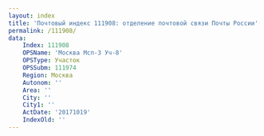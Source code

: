 ```yaml
---
layout: index
title: 'Почтовый индекс 111908: отделение почтовой связи Почты России'
permalink: /111908/
data:
    Index: 111908
    OPSName: 'Москва Мсп-3 Уч-8'
    OPSType: Участок
    OPSSubm: 111974
    Region: Москва
    Autonom: ''
    Area: ''
    City: ''
    City1: ''
    ActDate: '20171019'
    IndexOld: ''
---
```

